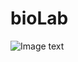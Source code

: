 # bioLab
![Image text]([https://github.com/zzuljs/CppLearning/blob/master/CppLearning/raw/master/Itachi.jpg](https://www.adslzone.net/app/uploads-adslzone.net/2019/04/borrar-fondo-imagen.jpg))
